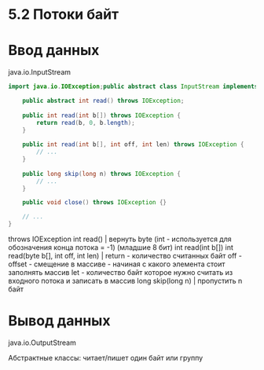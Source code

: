 # 5.2 Потоки байт

# Ввод данных
java.io.InputStream 

```java
import java.io.IOException;public abstract class InputStream implements Closeable {

    public abstract int read() throws IOException;
    
    public int read(int b[]) throws IOException {
        return read(b, 0, b.length);
    }
    
    public int read(int b[], int off, int len) throws IOException {
        // ...
    }
    
    public long skip(long n) throws IOException {
        // ...
    }

    public void close() throws IOException {}

    // ...
}
```

throws IOException
int read() | вернуть byte (int - используется для обозначения конца потока = -1) (младшие 8 бит)
int read(int b[])
int read(byte b[], int off, int len) |
    return - количество считанных байт 
    off - offset - смещение в массиве - начиная с какого элемента стоит заполнять массив
    let - количество байт которое нужно считать из входного потока и записать в массив
long skip(long n) | пропустить n байт

# Вывод данных
java.io.OutputStream



Абстрактные классы: читает/пишет один байт или группу

